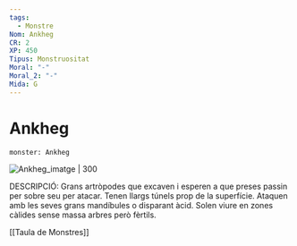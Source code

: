 ```yaml
---
tags:
  - Monstre
Nom: Ankheg
CR: 2
XP: 450
Tipus: Monstruositat
Moral: "-"
Moral_2: "-"
Mida: G
---
```

# Ankheg

```statblock
monster: Ankheg
```

![Ankheg_imatge | 300](https://static.wikia.nocookie.net/forgottenrealms/images/1/16/MM35_PG15.jpg/revision/latest?cb=20081014212013)

DESCRIPCIÓ: 
Grans artròpodes que excaven i esperen a que preses passin per sobre seu per atacar. Tenen llargs túnels prop de la superfície. Ataquen amb les seves grans mandíbules o disparant àcid. Solen viure en zones càlides sense massa arbres però fèrtils.

[[Taula de Monstres]]

